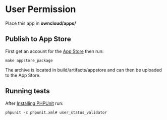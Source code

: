 # User Permission
Place this app in **owncloud/apps/**

## Publish to App Store

First get an account for the [App Store](http://apps.owncloud.com/) then run:

    make appstore_package

The archive is located in build/artifacts/appstore and can then be uploaded to the App Store.

## Running tests
After [Installing PHPUnit](http://phpunit.de/getting-started.html) run:

    phpunit -c phpunit.xml# user_status_validator

